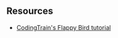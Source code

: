 ## Resources

- [CodingTrain's Flappy Bird tutorial](https://thecodingtrain.com/CodingChallenges/031-flappybird.html)
